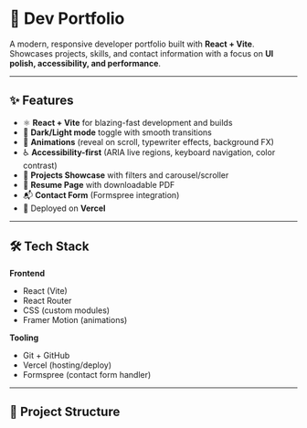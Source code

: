 # 🌟 Dev Portfolio

A modern, responsive developer portfolio built with **React + Vite**.  
Showcases projects, skills, and contact information with a focus on **UI polish, accessibility, and performance**.

---

## ✨ Features

- ⚛️ **React + Vite** for blazing-fast development and builds
- 🎨 **Dark/Light mode** toggle with smooth transitions
- 🌈 **Animations** (reveal on scroll, typewriter effects, background FX)
- ♿ **Accessibility-first** (ARIA live regions, keyboard navigation, color contrast)
- 📂 **Projects Showcase** with filters and carousel/scroller
- 📄 **Resume Page** with downloadable PDF
- 📬 **Contact Form** (Formspree integration)
- 🚀 Deployed on **Vercel**

---


## 🛠️ Tech Stack

**Frontend**
- React (Vite)
- React Router
- CSS (custom modules)
- Framer Motion (animations)

**Tooling**
- Git + GitHub
- Vercel (hosting/deploy)
- Formspree (contact form handler)

---

## 📂 Project Structure




 
 
